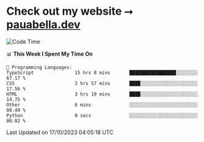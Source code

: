 # Check out my website ⭢ [pauabella.dev](https://pauabella.dev)

<!--START_SECTION:waka-->
![Code Time](http://img.shields.io/badge/Code%20Time-2%2C566%20hrs%207%20mins-blue)

📊 **This Week I Spent My Time On** 

```text
💬 Programming Languages: 
TypeScript               15 hrs 8 mins       █████████████████░░░░░░░░   67.17 % 
CSS                      3 hrs 57 mins       ████░░░░░░░░░░░░░░░░░░░░░   17.56 % 
HTML                     3 hrs 19 mins       ████░░░░░░░░░░░░░░░░░░░░░   14.75 % 
Other                    6 mins              ░░░░░░░░░░░░░░░░░░░░░░░░░   00.49 % 
Python                   0 secs              ░░░░░░░░░░░░░░░░░░░░░░░░░   00.02 % 
```


 Last Updated on 17/10/2023 04:05:18 UTC
<!--END_SECTION:waka-->
